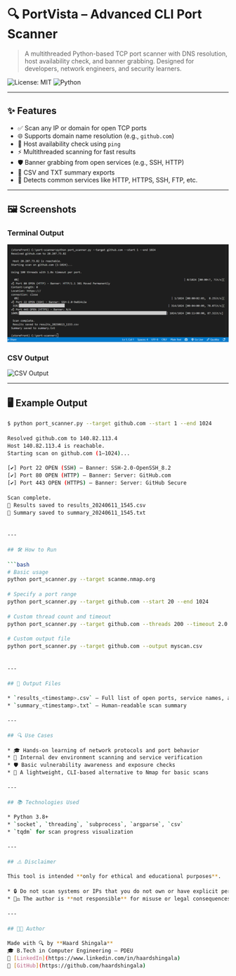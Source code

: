 # 🔍 PortVista – Advanced CLI Port Scanner

> A multithreaded Python-based TCP port scanner with DNS resolution, host availability check, and banner grabbing. Designed for developers, network engineers, and security learners.

![License: MIT](https://img.shields.io/badge/License-MIT-green.svg)
![Python](https://img.shields.io/badge/Python-3.8%2B-blue)

---

## ✨ Features

- ✅ Scan any IP or domain for open TCP ports  
- 🌐 Supports domain name resolution (e.g., `github.com`)  
- 📶 Host availability check using `ping`  
- ⚡ Multithreaded scanning for fast results  
- 🛡️ Banner grabbing from open services (e.g., SSH, HTTP)  
- 📄 CSV and TXT summary exports  
- 🧠 Detects common services like HTTP, HTTPS, SSH, FTP, etc.  

---

## 🖼️ Screenshots

### Terminal Output  
![Terminal Output](assets/screenshots/terminal_output.png)

### CSV Output  
![CSV Output](assets/screenshots/results_csv.png)

---

## 🖥️ Example Output

```bash
$ python port_scanner.py --target github.com --start 1 --end 1024

Resolved github.com to 140.82.113.4  
Host 140.82.113.4 is reachable.  
Starting scan on github.com (1–1024)...

[✔] Port 22 OPEN (SSH) – Banner: SSH-2.0-OpenSSH_8.2  
[✔] Port 80 OPEN (HTTP) – Banner: Server: GitHub.com  
[✔] Port 443 OPEN (HTTPS) – Banner: Server: GitHub Secure

Scan complete.  
📁 Results saved to results_20240611_1545.csv  
📝 Summary saved to summary_20240611_1545.txt  


---

## 🛠️ How to Run

```bash
# Basic usage
python port_scanner.py --target scanme.nmap.org

# Specify a port range
python port_scanner.py --target github.com --start 20 --end 1024

# Custom thread count and timeout
python port_scanner.py --target github.com --threads 200 --timeout 2.0

# Custom output file
python port_scanner.py --target github.com --output myscan.csv


---

## 📁 Output Files

* `results_<timestamp>.csv` – Full list of open ports, service names, and banners
* `summary_<timestamp>.txt` – Human-readable scan summary

---

## 🔍 Use Cases

* 🎓 Hands-on learning of network protocols and port behavior
* 🧪 Internal dev environment scanning and service verification
* 🛡️ Basic vulnerability awareness and exposure checks
* 🧰 A lightweight, CLI-based alternative to Nmap for basic scans

---

## 📚 Technologies Used

* Python 3.8+
* `socket`, `threading`, `subprocess`, `argparse`, `csv`
* `tqdm` for scan progress visualization

---

## ⚠️ Disclaimer

This tool is intended **only for ethical and educational purposes**.

* 🔒 Do not scan systems or IPs that you do not own or have explicit permission to test.
* 👨‍⚖️ The author is **not responsible** for misuse or legal consequences of unethical scanning.

---

## 🧑‍💻 Author

Made with 🔍 by **Haard Shingala**
🎓 B.Tech in Computer Engineering – PDEU
🔗 [LinkedIn](https://www.linkedin.com/in/haardshingala)
📁 [GitHub](https://github.com/haardshingala)


